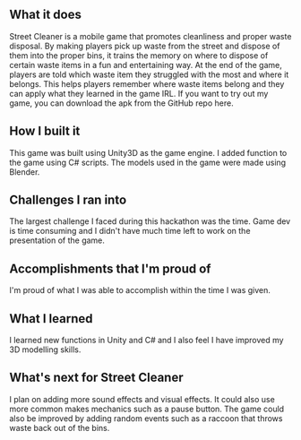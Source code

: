 ## What it does
Street Cleaner is a mobile game that promotes cleanliness and proper waste disposal. By making players pick up waste from the street and dispose of them into the proper bins, it trains the memory on where to dispose of certain waste items in a fun and entertaining way. At the end of the game, players are told which waste item they struggled with the most and where it belongs. This helps players remember where waste items belong and they can apply what they learned in the game IRL. If you want to try out my game, you can download the apk from the GitHub repo here.

## How I built it
This game was built using Unity3D as the game engine. I added function to the game using C# scripts. The models used in the game were made using Blender.

## Challenges I ran into
The largest challenge I faced during this hackathon was the time. Game dev is time consuming and I didn't have much time left to work on the presentation of the game.

## Accomplishments that I'm proud of
I'm proud of what I was able to accomplish within the time I was given.

## What I learned
I learned new functions in Unity and C# and I also feel I have improved my 3D modelling skills.

## What's next for Street Cleaner
I plan on adding more sound effects and visual effects. It could also use more common makes mechanics such as a pause button. The game could also be improved by adding random events such as a raccoon that throws waste back out of the bins.